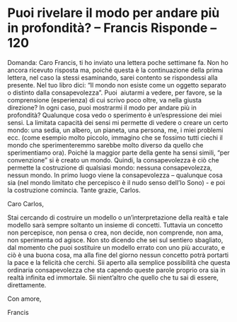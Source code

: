 # Puoi rivelare il modo per andare più in profondità? – Francis Risponde – 120

Domanda: Caro Francis, ti ho inviato una lettera poche settimane fa. Non ho ancora ricevuto risposta ma, poiché questa è la continuazione della prima lettera, nel caso la stessi esaminando, sarei contento se rispondessi alla presente. Nel tuo libro dici: “Il mondo non esiste come un oggetto separato o distinto dalla consapevolezza”. Puoi  aiutarmi a vedere, per favore, se la comprensione (esperienza) di cui scrivo poco oltre, va nella giusta direzione? In ogni caso, puoi mostrarmi il modo per andare più in profondità? Qualunque cosa vedo o sperimento è un’espressione dei miei sensi. La limitata capacità dei sensi mi permette di vedere o creare un certo mondo: una sedia, un albero, un pianeta, una persona, me, i miei problemi ecc. (come esempio molto piccolo, immagino che se fossimo tutti ciechi il mondo che sperimenteremmo sarebbe molto diverso da quello che sperimentiamo ora). Poiché la maggior parte della gente ha sensi simili, “per convenzione” si è creato un mondo. Quindi, la consapevolezza è ciò che permette la costruzione di qualsiasi mondo: nessuna consapevolezza, nessun mondo. In primo luogo viene la consapevolezza – qualunque cosa sia (nel mondo limitato che percepisco è il nudo senso dell’Io Sono) - e poi la costruzione comincia. Tante grazie, Carlos.

Caro Carlos,

Stai cercando di costruire un modello o un’interpretazione della realtà e tale modello sarà sempre soltanto un insieme di concetti. Tuttavia un concetto non percepisce, non pensa o crea, non decide, non comprende, non ama, non sperimenta od agisce. Non sto dicendo che sei sul sentiero sbagliato, dal momento che puoi sostituire un modello errato con uno più accurato, e ciò è una buona cosa, ma alla fine del giorno nessun concetto potrà portarti la pace e la felicità che cerchi. Sii aperto alla semplice possibilità che questa ordinaria consapevolezza che sta capendo queste parole proprio ora sia in realtà infinita ed immortale. Sii nient’altro che quello che tu sai di essere, direttamente.

Con amore,

Francis

